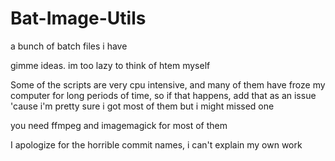 # Bat-Image-Utils
a bunch of batch files i have

gimme ideas. im too lazy to think of htem myself

Some of the scripts are very cpu intensive, and many of them have froze my computer for long periods of time, so if that happens, add that as an issue 'cause i'm pretty sure i got most of them but i might missed one

you need ffmpeg and imagemagick for most of them

I apologize for the horrible commit names, i can't explain my own work
